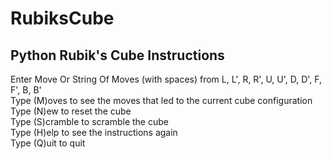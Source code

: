 # RubiksCube
 
Python Rubik's Cube Instructions <br />
--------------------------------
Enter Move Or String Of Moves (with spaces) from L, L', R, R', U, U', D, D', F, F', B, B' <br />
Type (M)oves to see the moves that led to the current cube configuration <br />
Type (N)ew to reset the cube <br />
Type (S)cramble to scramble the cube <br />
Type (H)elp to see the instructions again <br />
Type (Q)uit to quit <br />